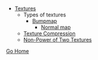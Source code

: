 * [Textures](textures/index.md)<br/>
	* Types of textures<br/>
		* [Bumpmap](textures/bumpmapping.md)<br/>
			* [Normal map](textures/bumpmapping.md#Normal_maps)<br/>
	* [Texture Compression](textures/texture_compression.md)<br/>
	* [Non-Power of Two Textures](textures/npot_textures.md)<br/>

[Go Home](../index.md)
